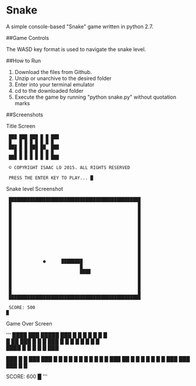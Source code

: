 # Snake

A simple console-based "Snake" game written in python 2.7.

##Game Controls

The WASD key format is used to navigate the snake level.

##How to Run

1. Download the files from Github.
2. Unzip or unarchive to the desired folder
3. Enter into your terminal emulator
4. cd to the downloaded folder
5. Execute the game by running "python snake.py" without quotation marks

##Screenshots

Title Screen

```
 ███ ███ ███ █ █ ███
 █   █ █ █ █ █ █ █  
 ███ █ █ ███ ██  ███
   █ █ █ █ █ █ █ █  
 ███ █ █ █ █ █ █ ███

 © COPYRIGHT ISAAC LO 2015. ALL RIGHTS RESERVED

 PRESS THE ENTER KEY TO PLAY... █ 
```


Snake level Screenshot

```
 ██████████████████████████████████████████████████
 █                                                █
 █                                                █
 █                                                █
 █                                                █
 █                                                █
 █                                                █
 █                                                █
 █                                                █
 █                                                █
 █                                                █
 █                                                █
 █            ●      ████████                     █
 █                          █                     █
 █                          ████                  █
 █                                                █
 █                                                █
 █                                                █
 █                                                █
 ██████████████████████████████████████████████████

 SCORE: 500
█
```


Game Over Screen

'''
 ████ ███ █████ ███
 █    █ █ █ █ █ █  
 █ ██ ███ █ █ █ ███
 █  █ █ █ █ █ █ █  
 ████ █ █ █ █ █ ███
  
 ███ █ █ ███ ███
 █ █ █ █ █   █ █
 █ █ █ █ ███ ██ 
 █ █ █ █ █   █ █
 ███ ███ ███ █ █
   
 SCORE: 600
█
'''